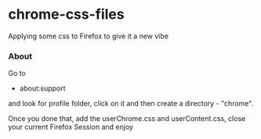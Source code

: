 # chrome-css-files
Applying some css to Firefox to give it a new vibe

### About
Go to 

- about:support

and look for profile folder, click on it and then create a directory - "chrome".

Once you done that, add the userChrome.css and userContent.css, close your current Firefox Session and enjoy
